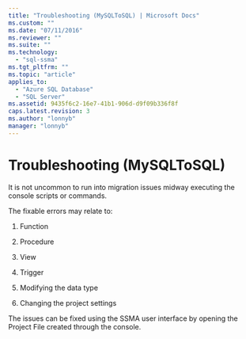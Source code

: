 ```yaml
---
title: "Troubleshooting (MySQLToSQL) | Microsoft Docs"
ms.custom: ""
ms.date: "07/11/2016"
ms.reviewer: ""
ms.suite: ""
ms.technology: 
  - "sql-ssma"
ms.tgt_pltfrm: ""
ms.topic: "article"
applies_to: 
  - "Azure SQL Database"
  - "SQL Server"
ms.assetid: 9435f6c2-16e7-41b1-906d-d9f09b336f8f
caps.latest.revision: 3
ms.author: "lonnyb"
manager: "lonnyb"
---
```

# Troubleshooting (MySQLToSQL)
It is not uncommon to run into migration issues midway executing the console scripts or commands.  
  
The fixable errors may relate to:  
  
1.  Function  
  
2.  Procedure  
  
3.  View  
  
4.  Trigger  
  
5.  Modifying the data type  
  
6.  Changing the project settings  
  
The issues can be fixed using the SSMA user interface by opening the Project File created through the console.  
  
